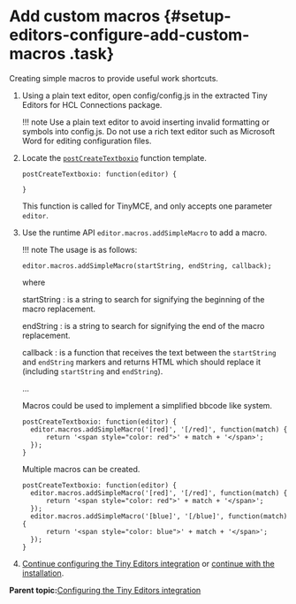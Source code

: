 # Add custom macros {#setup-editors-configure-add-custom-macros .task}

Creating simple macros to provide useful work shortcuts.

1.  Using a plain text editor, open config/config.js in the extracted Tiny Editors for HCL Connections package.

    !!! note
    Use a plain text editor to avoid inserting invalid formatting or symbols into config.js. Do not use a rich text editor such as Microsoft Word for editing configuration files.

2.  Locate the [`postCreateTextboxio`](r_config-js-sample.md#postCreateTextboxio) function template.

    ```
    postCreateTextboxio: function(editor) {
    
    }
    ```

    This function is called for TinyMCE, and only accepts one parameter `editor`.

3.  Use the runtime API `editor.macros.addSimpleMacro` to add a macro.

    !!! note
    The usage is as follows:

    ```
    editor.macros.addSimpleMacro(startString, endString, callback);
    ```

    where

    startString
    :   is a string to search for signifying the beginning of the macro replacement.

    endString
    :   is a string to search for signifying the end of the macro replacement.

    callback
    :   is a function that receives the text between the `startString` and `endString` markers and returns HTML which should replace it \(including `startString` and `endString`\).

    ...

    Macros could be used to implement a simplified bbcode like system.

    ```
    postCreateTextboxio: function(editor) {
      editor.macros.addSimpleMacro('[red]', '[/red]', function(match) {
          return '<span style="color: red">' + match + '</span>';
      });
    }
    ```

    Multiple macros can be created.

    ```
    postCreateTextboxio: function(editor) {
      editor.macros.addSimpleMacro('[red]', '[/red]', function(match) {
          return '<span style="color: red">' + match + '</span>';
      });
      editor.macros.addSimpleMacro('[blue]', '[/blue]', function(match) {
          return '<span style="color: blue">' + match + '</span>';
      });
    }
    ```

4.  [Continue configuring the Tiny Editors integration](t_01-setup_03-editors_01-configure_00-summary.md) or [continue with the installation](t_01-setup_03-editors_02-install_00-summary.md).


**Parent topic:**[Configuring the Tiny Editors integration](../../install/tiny_editors/t_01-setup_03-editors_01-configure_00-summary.md)

